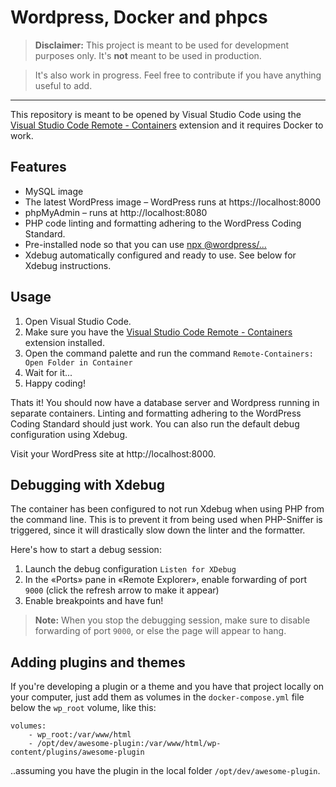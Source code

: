 # Wordpress, Docker and phpcs

> **Disclaimer:** This project is meant to be used for development purposes only. It's **not** meant to be used in production.

> It's also work in progress. Feel free to contribute if you have anything useful to add.

---

This repository is meant to be opened by Visual Studio Code using the [Visual Studio Code Remote - Containers](https://marketplace.visualstudio.com/items?itemName=ms-vscode-remote.remote-containers) extension and it requires Docker to work.

## Features
- MySQL image
- The latest WordPress image – WordPress runs at https://localhost:8000
- phpMyAdmin – runs at http://localhost:8080
- PHP code linting and formatting adhering to the WordPress Coding Standard.
- Pre-installed node so that you can use [npx @wordpress/...](https://developer.wordpress.org/block-editor/packages/#using-the-packages-via-npm)
- Xdebug automatically configured and ready to use. See below for Xdebug instructions.

## Usage
1. Open Visual Studio Code.
2. Make sure you have the [Visual Studio Code Remote - Containers](https://marketplace.visualstudio.com/items?itemName=ms-vscode-remote.remote-containers) extension installed.
3. Open the command palette and run the command `Remote-Containers: Open Folder in Container`
4. Wait for it...
5. Happy coding!

Thats it! You should now have a database server and Wordpress running in separate containers. Linting and formatting adhering to the WordPress Coding Standard should just work. You can also run the default debug configuration using Xdebug.

Visit your WordPress site at http://localhost:8000.

## Debugging with Xdebug
The container has been configured to not run Xdebug when using PHP from the command line. This is to prevent it from being used when PHP-Sniffer is triggered, since it will drastically slow down the linter and the formatter.

Here's how to start a debug session:
1. Launch the debug configuration `Listen for XDebug`
2. In the «Ports» pane in «Remote Explorer», enable forwarding of port `9000` (click the refresh arrow to make it appear)
3. Enable breakpoints and have fun!

> **Note:** When you stop the debugging session, make sure to disable forwarding of port `9000`, or else the page will appear to hang.

## Adding plugins and themes
If you're developing a plugin or a theme and you have that project locally on your computer, just add them as volumes in the `docker-compose.yml` file below the `wp_root` volume, like this:

```
volumes:
    - wp_root:/var/www/html
    - /opt/dev/awesome-plugin:/var/www/html/wp-content/plugins/awesome-plugin
```

..assuming you have the plugin in the local folder `/opt/dev/awesome-plugin`.